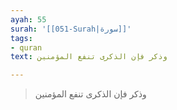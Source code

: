 ```yaml
---
ayah: 55
surah: '[[051-Surah|سورة]]'
tags:
- quran
text: وذكر فإن الذكرى تنفع المؤمنين

---
```

> وذكر فإن الذكرى تنفع المؤمنين
